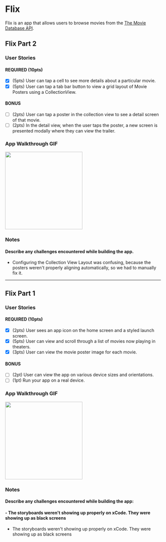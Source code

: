 # Flix

Flix is an app that allows users to browse movies from the [The Movie Database API](http://docs.themoviedb.apiary.io/#).

## Flix Part 2

### User Stories

#### REQUIRED (10pts)
- [x] (5pts) User can tap a cell to see more details about a particular movie.
- [x] (5pts) User can tap a tab bar button to view a grid layout of Movie Posters using a CollectionView.

#### BONUS
- [ ] (2pts) User can tap a poster in the collection view to see a detail screen of that movie.
- [ ] (2pts) In the detail view, when the user taps the poster, a new screen is presented modally where they can view the trailer.

### App Walkthrough GIF

<img src=http://g.recordit.co/hKVLeiZteS.gif width=250><br>

### Notes
#### Describe any challenges encountered while building the app.
- Configuring the Collection View Layout was confusing, because the posters weren't properly aligning automatically, so we had to manually fix it.

---

## Flix Part 1

### User Stories

#### REQUIRED (10pts)
- [x] (2pts) User sees an app icon on the home screen and a styled launch screen.
- [x] (5pts) User can view and scroll through a list of movies now playing in theaters.
- [x] (3pts) User can view the movie poster image for each movie.

#### BONUS
- [ ] (2pt) User can view the app on various device sizes and orientations.
- [ ] (1pt) Run your app on a real device.

### App Walkthrough GIF
<img src="http://g.recordit.co/8ih7kaMLNv.gif" width=250><br>

### Notes
#### Describe any challenges encountered while building the app:
#### - The storyboards weren't showing up properly on xCode. They were showing up as black screens
- The storyboards weren't showing up properly on xCode. They were showing up as black screens
